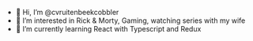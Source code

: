 - 👋 Hi, I’m @cvruitenbeekcobbler
- 👀 I’m interested in Rick & Morty, Gaming, watching series with my wife
- 🌱 I’m currently learning React with Typescript and Redux

<!---
cvruitenbeekcobbler/cvruitenbeekcobbler is a ✨ special ✨ repository because its `README.md` (this file) appears on your GitHub profile.
You can click the Preview link to take a look at your changes.
--->

